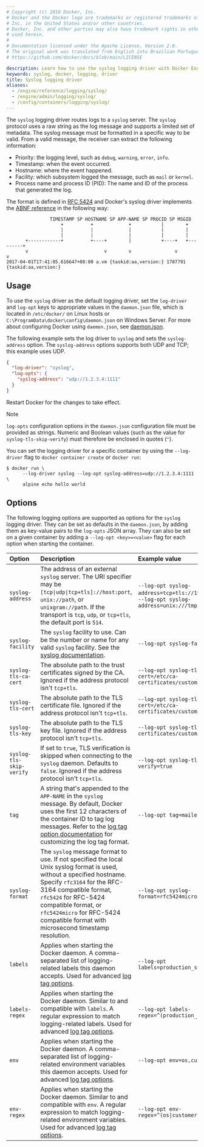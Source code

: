 ```yaml
---
# Copyright (c) 2016 Docker, Inc.
# Docker and the Docker logo are trademarks or registered trademarks of Docker,
# Inc. in the United States and/or other countries.
# Docker, Inc. and other parties may also have trademark rights in other terms
# used herein.
#
# Documentation licensed under the Apache License, Version 2.0.
# The original work was translated from English into Brazilian Portuguese.
# https://github.com/docker/docs/blob/main/LICENSE

description: Learn how to use the syslog logging driver with Docker Engine
keywords: syslog, docker, logging, driver
title: Syslog logging driver
aliases:
  - /engine/reference/logging/syslog/
  - /engine/admin/logging/syslog/
  - /config/containers/logging/syslog/
---
```

The `syslog` logging driver routes logs to a `syslog` server. The `syslog` protocol uses
a raw string as the log message and supports a limited set of metadata. The syslog
message must be formatted in a specific way to be valid. From a valid message, the
receiver can extract the following information:

- Priority: the logging level, such as `debug`, `warning`, `error`, `info`.
- Timestamp: when the event occurred.
- Hostname: where the event happened.
- Facility: which subsystem logged the message, such as `mail` or `kernel`.
- Process name and process ID (PID): The name and ID of the process that generated the log.

The format is defined in [RFC 5424](https://tools.ietf.org/html/rfc5424) and Docker's syslog driver implements the
[ABNF reference](https://tools.ietf.org/html/rfc5424#section-6) in the following way:

```none
                TIMESTAMP SP HOSTNAME SP APP-NAME SP PROCID SP MSGID
                    +          +             +           |        +
                    |          |             |           |        |
                    |          |             |           |        |
       +------------+          +----+        |           +----+   +---------+
       v                            v        v                v             v
2017-04-01T17:41:05.616647+08:00 a.vm {taskid:aa,version:} 1787791 {taskid:aa,version:}
```

## Usage

To use the `syslog` driver as the default logging driver, set the `log-driver`
and `log-opt` keys to appropriate values in the `daemon.json` file, which is
located in `/etc/docker/` on Linux hosts or
`C:\ProgramData\docker\config\daemon.json` on Windows Server. For more about
configuring Docker using `daemon.json`, see
[daemon.json](/reference/cli/dockerd.md#daemon-configuration-file).

The following example sets the log driver to `syslog` and sets the
`syslog-address` option. The `syslog-address` options supports both UDP and TCP;
this example uses UDP.

```json
{
  "log-driver": "syslog",
  "log-opts": {
    "syslog-address": "udp://1.2.3.4:1111"
  }
}
```

Restart Docker for the changes to take effect.

> [!NOTE]
>
> `log-opts` configuration options in the `daemon.json` configuration file must
> be provided as strings. Numeric and Boolean values (such as the value for
> `syslog-tls-skip-verify`) must therefore be enclosed in quotes (`"`).

You can set the logging driver for a specific container by using the
`--log-driver` flag to `docker container create` or `docker run`:

```console
$ docker run \
      --log-driver syslog --log-opt syslog-address=udp://1.2.3.4:1111 \
      alpine echo hello world
```

## Options

The following logging options are supported as options for the `syslog` logging
driver. They can be set as defaults in the `daemon.json`, by adding them as
key-value pairs to the `log-opts` JSON array. They can also be set on a given
container by adding a `--log-opt <key>=<value>` flag for each option when
starting the container.

| Option                   | Description                                                                                                                                                                                                                                                                                                      | Example value                                                                                            |
| :----------------------- | :--------------------------------------------------------------------------------------------------------------------------------------------------------------------------------------------------------------------------------------------------------------------------------------------------------------- | :------------------------------------------------------------------------------------------------------- |
| `syslog-address`         | The address of an external `syslog` server. The URI specifier may be `[tcp\|udp\|tcp+tls]://host:port`, `unix://path`, or `unixgram://path`. If the transport is `tcp`, `udp`, or `tcp+tls`, the default port is `514`.                                                                                          | `--log-opt syslog-address=tcp+tls://192.168.1.3:514`, `--log-opt syslog-address=unix:///tmp/syslog.sock` |
| `syslog-facility`        | The `syslog` facility to use. Can be the number or name for any valid `syslog` facility. See the [syslog documentation](https://tools.ietf.org/html/rfc5424#section-6.2.1).                                                                                                                                      | `--log-opt syslog-facility=daemon`                                                                       |
| `syslog-tls-ca-cert`     | The absolute path to the trust certificates signed by the CA. Ignored if the address protocol isn't `tcp+tls`.                                                                                                                                                                                                   | `--log-opt syslog-tls-ca-cert=/etc/ca-certificates/custom/ca.pem`                                        |
| `syslog-tls-cert`        | The absolute path to the TLS certificate file. Ignored if the address protocol isn't `tcp+tls`.                                                                                                                                                                                                                  | `--log-opt syslog-tls-cert=/etc/ca-certificates/custom/cert.pem`                                         |
| `syslog-tls-key`         | The absolute path to the TLS key file. Ignored if the address protocol isn't `tcp+tls`.                                                                                                                                                                                                                          | `--log-opt syslog-tls-key=/etc/ca-certificates/custom/key.pem`                                           |
| `syslog-tls-skip-verify` | If set to `true`, TLS verification is skipped when connecting to the `syslog` daemon. Defaults to `false`. Ignored if the address protocol isn't `tcp+tls`.                                                                                                                                                      | `--log-opt syslog-tls-skip-verify=true`                                                                  |
| `tag`                    | A string that's appended to the `APP-NAME` in the `syslog` message. By default, Docker uses the first 12 characters of the container ID to tag log messages. Refer to the [log tag option documentation](log_tags.md) for customizing the log tag format.                                                        | `--log-opt tag=mailer`                                                                                   |
| `syslog-format`          | The `syslog` message format to use. If not specified the local Unix syslog format is used, without a specified hostname. Specify `rfc3164` for the RFC-3164 compatible format, `rfc5424` for RFC-5424 compatible format, or `rfc5424micro` for RFC-5424 compatible format with microsecond timestamp resolution. | `--log-opt syslog-format=rfc5424micro`                                                                   |
| `labels`                 | Applies when starting the Docker daemon. A comma-separated list of logging-related labels this daemon accepts. Used for advanced [log tag options](log_tags.md).                                                                                                                                                 | `--log-opt labels=production_status,geo`                                                                 |
| `labels-regex`           | Applies when starting the Docker daemon. Similar to and compatible with `labels`. A regular expression to match logging-related labels. Used for advanced [log tag options](log_tags.md).                                                                                                                        | `--log-opt labels-regex=^(production_status\|geo)`                                                       |
| `env`                    | Applies when starting the Docker daemon. A comma-separated list of logging-related environment variables this daemon accepts. Used for advanced [log tag options](log_tags.md).                                                                                                                                  | `--log-opt env=os,customer`                                                                              |
| `env-regex`              | Applies when starting the Docker daemon. Similar to and compatible with `env`. A regular expression to match logging-related environment variables. Used for advanced [log tag options](log_tags.md).                                                                                                            | `--log-opt env-regex=^(os\|customer)`                                                                    |
